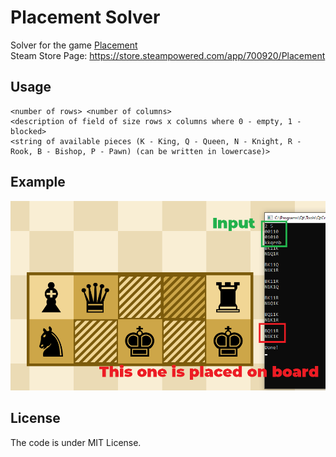 # Placement Solver
Solver for the game [Placement](https://github.com/Chainsawkitten/Placement)  
Steam Store Page: https://store.steampowered.com/app/700920/Placement

## Usage
```
<number of rows> <number of columns>
<description of field of size rows x columns where 0 - empty, 1 - blocked>
<string of available pieces (K - King, Q - Queen, N - Knight, R - Rook, B - Bishop, P - Pawn) (can be written in lowercase)>
```

## Example
![Example of usage](screenshot.png)

## License
The code is under MIT License.